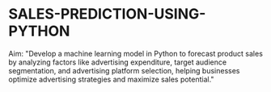 # SALES-PREDICTION-USING-PYTHON
 Aim: "Develop a machine learning model in Python to forecast product sales by analyzing factors like advertising expenditure, target audience segmentation, and advertising platform selection, helping businesses optimize advertising strategies and maximize sales potential."
